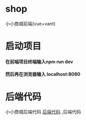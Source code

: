 # shop
小小商城前端(vue+vant)
# 启动项目
 #### 在前端项目终端输入npm run dev
 #### 然后再在浏览器输入 localhost:8080
# 后端代码
小小商城后端代码 [后端代码](https://github.com/jack12345666/koaShop "后端代码") ,后端代码

